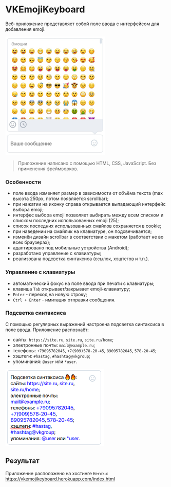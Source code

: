 # VKEmojiKeyboard

Веб-приложение представляет собой поле ввода с интерфейсом для добавления emoji.

![EmojiKeyboard](ImgForReadme/EmojiKB.png "EmojiKB")

> Приложение написано с помощью HTML, CSS, JavaScript. Без применения фреймворков.

### Особенности

* поле ввода изменяет размер в зависимости от объёма текста (max высота 250px, потом появляется scrollbar);
* при нажатии на иконку справа открывается выпадающий интерфейс выбора emoji;
* интерфес выбора emoji позволяет выбирать между всем списком и списком последних использованных emoji (25);
* список последних использованных смайлов сохраняется в cookie;
* при наведении на смайлик на клавиатуре, он подсвечивается;
* изменён дизайн scrollbar в соответствии с макетом (работает не во всех браузерах);
* адаптировано под мобильные устройства (Android);
* разработано управление с клавиатуры;
* реализована подсветка синтаксиса (ссылок, хэштегов и т.п.).

### Управление с клавиатуры

* автоматический фокус на поле ввода при печати с клавиатуры;
* клавиша `Tab` открывает/закрывает emoji-клавиатуру;
* `Enter` - переход на новую строку;
* `Ctrl + Enter` - имитация отправки сообщения.

### Подсветка синтаксиса

С помощью регулярных выражений настроена подсветка синтаксиса в поле ввода. Приложение распознаёт:

* сайты: `https://site.ru`, `site.ru`, `site.ru/home`;
* электронные почты: `mail@example.ru`;
* телефоны: `+79095782045`, `+7(909)578-20-45`, `89095782045`, `578-20-45`;
* хэштеги: `#hastag`, `#hashtag@vkgroup`;
* упоминания: `@user` или `*user`.

![Highlights](ImgForReadme/Highlights.png "Highlights")

## Результат

Приложение расположено на хостинге `Heroku`: https://vkemojikeyboard.herokuapp.com/index.html